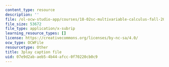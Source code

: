 ```yaml
---
content_type: resource
description: ''
file: /ol-ocw-studio-app/courses/18-02sc-multivariable-calculus-fall-2010/44R5HgbrUmc_captions.vtt
file_size: 53672
file_type: application/x-subrip
learning_resource_types: []
license: https://creativecommons.org/licenses/by-nc-sa/4.0/
ocw_type: OCWFile
resourcetype: Other
title: 3play caption file
uid: 07e9d2ab-aeb5-4b44-afcc-0f70220cb0c9
---
```


